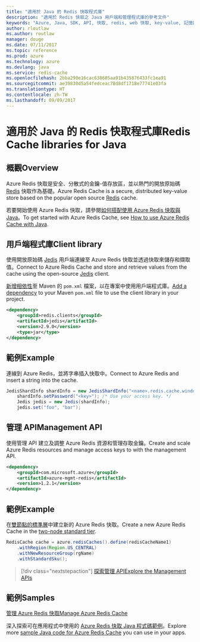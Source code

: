 ```yaml
---
title: "適用於 Java 的 Redis 快取程式庫"
description: "適用於 Redis 快取之 Java 用戶端和管理程式庫的參考文件"
keywords: "Azure, Java, SDK, API, 快取, redis, web 快取, key-value, 記憶體內部"
author: rloutlaw
ms.author: routlaw
manager: douge
ms.date: 07/11/2017
ms.topic: reference
ms.prod: azure
ms.technology: azure
ms.devlang: java
ms.service: redis-cache
ms.openlocfilehash: 2bba290e16cac638685aa91b435876433fc1ea91
ms.sourcegitcommit: ae39830d5a54fedceac78d8df1718e77741e03fa
ms.translationtype: HT
ms.contentlocale: zh-TW
ms.lasthandoff: 09/09/2017
---
```

# <a name="redis-cache-libraries-for-java"></a><span data-ttu-id="51fcc-104">適用於 Java 的 Redis 快取程式庫</span><span class="sxs-lookup"><span data-stu-id="51fcc-104">Redis Cache libraries for Java</span></span>

## <a name="overview"></a><span data-ttu-id="51fcc-105">概觀</span><span class="sxs-lookup"><span data-stu-id="51fcc-105">Overview</span></span>

<span data-ttu-id="51fcc-106">Azure Redis 快取是安全、分散式的金鑰-值存放區，並以熱門的開放原始碼 [Redis](https://redis.io/) 快取作為基礎。</span><span class="sxs-lookup"><span data-stu-id="51fcc-106">Azure Redis Cache is a secure, distributed key-value store based on the popular open source [Redis](https://redis.io/) cache.</span></span> 

<span data-ttu-id="51fcc-107">若要開始使用 Azure Redis 快取，請參閱[如何搭配使用 Azure Redis 快取與 Java](/azure/redis-cache/cache-java-get-started)。</span><span class="sxs-lookup"><span data-stu-id="51fcc-107">To get started with Azure Redis Cache, see [How to use Azure Redis Cache with Java](/azure/redis-cache/cache-java-get-started).</span></span>

## <a name="client-library"></a><span data-ttu-id="51fcc-108">用戶端程式庫</span><span class="sxs-lookup"><span data-stu-id="51fcc-108">Client library</span></span>

<span data-ttu-id="51fcc-109">使用開放原始碼 [Jedis](https://github.com/xetorthio/jedis) 用戶端連線至 Azure Redis 快取並透過快取來儲存和擷取值。</span><span class="sxs-lookup"><span data-stu-id="51fcc-109">Connect to Azure Redis Cache and store and retrieve values from the cache using the open-source [Jedis](https://github.com/xetorthio/jedis) client.</span></span>  

<span data-ttu-id="51fcc-110">[新增相依性](https://maven.apache.org/guides/getting-started/index.html#How_do_I_use_external_dependencies)至 Maven 的 `pom.xml` 檔案，以在專案中使用用戶端程式庫。</span><span class="sxs-lookup"><span data-stu-id="51fcc-110">[Add a dependency](https://maven.apache.org/guides/getting-started/index.html#How_do_I_use_external_dependencies) to your Maven `pom.xml` file to use the client library in your project.</span></span>   

```XML
<dependency>
    <groupId>redis.clients</groupId>
    <artifactId>jedis</artifactId>
    <version>2.9.0</version>
    <type>jar</type>
</dependency>
```

## <a name="example"></a><span data-ttu-id="51fcc-111">範例</span><span class="sxs-lookup"><span data-stu-id="51fcc-111">Example</span></span>

<span data-ttu-id="51fcc-112">連線到 Azure Redis，並將字串插入快取中。</span><span class="sxs-lookup"><span data-stu-id="51fcc-112">Connect to Azure Redis and insert a string into the cache.</span></span>

```java
JedisShardInfo shardInfo = new JedisShardInfo("<name>.redis.cache.windows.net", 6380, useSsl);
    shardInfo.setPassword("<key>"); /* Use your access key. */
    Jedis jedis = new Jedis(shardInfo);
    jedis.set("foo", "bar");
```

## <a name="management-api"></a><span data-ttu-id="51fcc-113">管理 API</span><span class="sxs-lookup"><span data-stu-id="51fcc-113">Management API</span></span>

<span data-ttu-id="51fcc-114">使用管理 API 建立及調整 Azure Redis 資源和管理存取金鑰。</span><span class="sxs-lookup"><span data-stu-id="51fcc-114">Create and scale Azure Redis resources and manage access keys to with the management API.</span></span>

```XML
<dependency>
    <groupId>com.microsoft.azure</groupId>
    <artifactId>azure-mgmt-redis</artifactId>
    <version>1.2.1</version>
</dependency>
```

## <a name="example"></a><span data-ttu-id="51fcc-115">範例</span><span class="sxs-lookup"><span data-stu-id="51fcc-115">Example</span></span>

<span data-ttu-id="51fcc-116">在[雙節點的標準層](https://azure.microsoft.com/services/cache/)中建立新的 Azure Redis 快取。</span><span class="sxs-lookup"><span data-stu-id="51fcc-116">Create a new Azure Redis Cache in the [two-node standard tier](https://azure.microsoft.com/services/cache/).</span></span> 

```java
RedisCache cache = azure.redisCaches().define(redisCacheName1)
    .withRegion(Region.US_CENTRAL)
    .withNewResourceGroup(rgName)
    .withStandardSku();
```

> [!div class="nextstepaction"]
> [<span data-ttu-id="51fcc-117">探索管理 API</span><span class="sxs-lookup"><span data-stu-id="51fcc-117">Explore the Management APIs</span></span>](/java/api/overview/azure/rediscache/managementapi)

## <a name="samples"></a><span data-ttu-id="51fcc-118">範例</span><span class="sxs-lookup"><span data-stu-id="51fcc-118">Samples</span></span>

[<span data-ttu-id="51fcc-119">管理 Azure Redis 快取</span><span class="sxs-lookup"><span data-stu-id="51fcc-119">Manage Azure Redis Cache</span></span>](https://github.com/Azure-Samples/redis-java-manage-cache)   

<span data-ttu-id="51fcc-120">深入探索可在應用程式中使用的 [Azure Redis 快取 Java 程式碼範例](https://azure.microsoft.com/resources/samples/?platform=java&term=redis)。</span><span class="sxs-lookup"><span data-stu-id="51fcc-120">Explore more [sample Java code for Azure Redis Cache](https://azure.microsoft.com/resources/samples/?platform=java&term=redis) you can use in your apps.</span></span>
